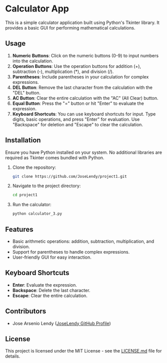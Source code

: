 # Calculator App

This is a simple calculator application built using Python's Tkinter library. It provides a basic GUI for performing mathematical calculations.

## Usage

1. **Numeric Buttons**: Click on the numeric buttons (0-9) to input numbers into the calculation.
2. **Operation Buttons**: Use the operation buttons for addition (+), subtraction (-), multiplication (*), and division (/).
3. **Parentheses**: Include parentheses in your calculation for complex expressions.
4. **DEL Button**: Remove the last character from the calculation with the "DEL" button.
5. **AC Button**: Clear the entire calculation with the "AC" (All Clear) button.
6. **Equal Button**: Press the "=" button or hit "Enter" to evaluate the expression.
7. **Keyboard Shortcuts**: You can use keyboard shortcuts for input. Type digits, basic operations, and press "Enter" for evaluation. Use "Backspace" for deletion and "Escape" to clear the calculation.

## Installation

Ensure you have Python installed on your system. No additional libraries are required as Tkinter comes bundled with Python.

1. Clone the repository:

    ```bash
    git clone https://github.com/JoseLendy/project1.git
    ```

2. Navigate to the project directory:

    ```bash
    cd project1
    ```

3. Run the calculator:

    ```bash
    python calculator_3.py
    ```

## Features

- Basic arithmetic operations: addition, subtraction, multiplication, and division.
- Support for parentheses to handle complex expressions.
- User-friendly GUI for easy interaction.

## Keyboard Shortcuts

- **Enter**: Evaluate the expression.
- **Backspace**: Delete the last character.
- **Escape**: Clear the entire calculation.

## Contributors

- Jose Arsenio Lendy ([JoseLendy GitHub Profile](https://github.com/JoseLendy))

## License

This project is licensed under the MIT License - see the [LICENSE.md](LICENSE.md) file for details.
